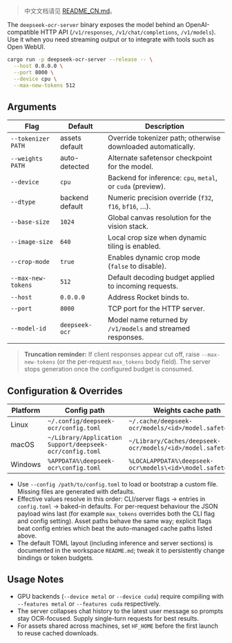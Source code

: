 > 中文文档请见 [README_CN.md](README_CN.md)。

The `deepseek-ocr-server` binary exposes the model behind an OpenAI-compatible HTTP API (`/v1/responses`, `/v1/chat/completions`, `/v1/models`). Use it when you need streaming output or to integrate with tools such as Open WebUI.

```bash
cargo run -p deepseek-ocr-server --release -- \
  --host 0.0.0.0 \
  --port 8000 \
  --device cpu \
  --max-new-tokens 512
```

## Arguments

| Flag | Default | Description |
| --- | --- | --- |
| `--tokenizer PATH` | assets default | Override tokenizer path; otherwise downloaded automatically. |
| `--weights PATH` | auto-detected | Alternate safetensor checkpoint for the model. |
| `--device` | `cpu` | Backend for inference: `cpu`, `metal`, or `cuda` (preview). |
| `--dtype` | backend default | Numeric precision override (`f32`, `f16`, `bf16`, …). |
| `--base-size` | `1024` | Global canvas resolution for the vision stack. |
| `--image-size` | `640` | Local crop size when dynamic tiling is enabled. |
| `--crop-mode` | `true` | Enables dynamic crop mode (`false` to disable). |
| `--max-new-tokens` | `512` | Default decoding budget applied to incoming requests. |
| `--host` | `0.0.0.0` | Address Rocket binds to. |
| `--port` | `8000` | TCP port for the HTTP server. |
| `--model-id` | `deepseek-ocr` | Model name returned by `/v1/models` and streamed responses. |

> **Truncation reminder:** If client responses appear cut off, raise `--max-new-tokens` (or the per-request `max_tokens` body field). The server stops generation once the configured budget is consumed.

## Configuration & Overrides
| Platform | Config path | Weights cache path |
| --- | --- | --- |
| Linux | `~/.config/deepseek-ocr/config.toml` | `~/.cache/deepseek-ocr/models/<id>/model.safetensors` |
| macOS | `~/Library/Application Support/deepseek-ocr/config.toml` | `~/Library/Caches/deepseek-ocr/models/<id>/model.safetensors` |
| Windows | `%APPDATA%\deepseek-ocr\config.toml` | `%LOCALAPPDATA%\deepseek-ocr\models\<id>\model.safetensors` |

- Use `--config /path/to/config.toml` to load or bootstrap a custom file. Missing files are generated with defaults.
- Effective values resolve in this order: CLI/server flags → entries in `config.toml` → baked-in defaults. For per-request behaviour the JSON payload wins last (for example `max_tokens` overrides both the CLI flag and config setting). Asset paths behave the same way; explicit flags beat config entries which beat the auto-managed cache paths listed above.
- The default TOML layout (including inference and server sections) is documented in the workspace `README.md`; tweak it to persistently change bindings or token budgets.

## Usage Notes

- GPU backends (`--device metal` or `--device cuda`) require compiling with `--features metal` or `--features cuda` respectively.
- The server collapses chat history to the latest user message so prompts stay OCR-focused. Supply single-turn requests for best results.
- For assets shared across machines, set `HF_HOME` before the first launch to reuse cached downloads.

